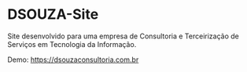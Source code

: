 # DSOUZA-Site
Site desenvolvido para uma empresa de Consultoria e Terceirização de Serviços em Tecnologia da Informação.

Demo: https://dsouzaconsultoria.com.br
